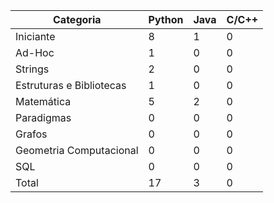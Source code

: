 
| Categoria | Python | Java | C/C++ |
| -- | -- | -- | -- |
| Iniciante | 8 | 1 | 0 |
| Ad-Hoc | 1 | 0 | 0 |
| Strings | 2 | 0 | 0 |
| Estruturas e Bibliotecas | 1 | 0 | 0 |
| Matemática | 5 | 2 | 0 |
| Paradigmas | 0 | 0 | 0 |
| Grafos | 0 | 0 | 0 |
| Geometria Computacional | 0 | 0 | 0 |
| SQL | 0 | 0 | 0 |
| Total | 17 | 3 | 0 |
